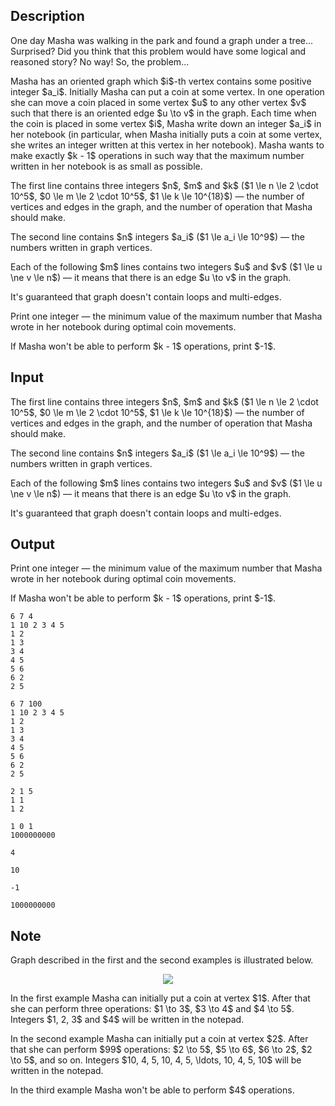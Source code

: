 ## Description

<div><p>One day Masha was walking in the park and found a graph under a tree... Surprised? Did you think that this problem would have some logical and reasoned story? No way! So, the problem...</p><p>Masha has an oriented graph which $i$-th vertex contains some positive integer $a_i$. Initially Masha can put a coin at some vertex. In one operation she can move a coin placed in some vertex $u$ to any other vertex $v$ such that there is an oriented edge $u \to v$ in the graph. Each time when the coin is placed in some vertex $i$, Masha write down an integer $a_i$ in her notebook (in particular, when Masha initially puts a coin at some vertex, she writes an integer written at this vertex in her notebook). Masha wants to make exactly $k - 1$ operations in such way that the maximum number written in her notebook is as small as possible.</p></div><div class="input-specification"><p>The first line contains three integers $n$, $m$ and $k$ ($1 \le n \le 2 \cdot 10^5$, $0 \le m \le 2 \cdot 10^5$, $1 \le k \le 10^{18}$)&nbsp;— the number of vertices and edges in the graph, and the number of operation that Masha should make.</p><p>The second line contains $n$ integers $a_i$ ($1 \le a_i \le 10^9$)&nbsp;— the numbers written in graph vertices.</p><p>Each of the following $m$ lines contains two integers $u$ and $v$ ($1 \le u \ne v \le n$)&nbsp;— it means that there is an edge $u \to v$ in the graph.</p><p>It's guaranteed that graph doesn't contain loops and multi-edges.</p></div><div class="output-specification"><p>Print one integer&nbsp;— the minimum value of the maximum number that Masha wrote in her notebook during optimal coin movements.</p><p>If Masha won't be able to perform $k - 1$ operations, print $-1$.</p></div>

## Input

<p>The first line contains three integers $n$, $m$ and $k$ ($1 \le n \le 2 \cdot 10^5$, $0 \le m \le 2 \cdot 10^5$, $1 \le k \le 10^{18}$)&nbsp;— the number of vertices and edges in the graph, and the number of operation that Masha should make.</p><p>The second line contains $n$ integers $a_i$ ($1 \le a_i \le 10^9$)&nbsp;— the numbers written in graph vertices.</p><p>Each of the following $m$ lines contains two integers $u$ and $v$ ($1 \le u \ne v \le n$)&nbsp;— it means that there is an edge $u \to v$ in the graph.</p><p>It's guaranteed that graph doesn't contain loops and multi-edges.</p>

## Output

<p>Print one integer&nbsp;— the minimum value of the maximum number that Masha wrote in her notebook during optimal coin movements.</p><p>If Masha won't be able to perform $k - 1$ operations, print $-1$.</p>





```input1
6 7 4
1 10 2 3 4 5
1 2
1 3
3 4
4 5
5 6
6 2
2 5
```




```input2
6 7 100
1 10 2 3 4 5
1 2
1 3
3 4
4 5
5 6
6 2
2 5
```




```input3
2 1 5
1 1
1 2
```




```input4
1 0 1
1000000000
```




```output1
4
```




```output2
10
```




```output3
-1
```




```output4
1000000000
```



## Note

<p>Graph described in the first and the second examples is illustrated below.</p><center> <img class="tex-graphics" src="file://gfoKOuPp.png" style="max-width: 100.0%;max-height: 100.0%;"> </center><p>In the first example Masha can initially put a coin at vertex $1$. After that she can perform three operations: $1 \to 3$, $3 \to 4$ and $4 \to 5$. Integers $1, 2, 3$ and $4$ will be written in the notepad.</p><p>In the second example Masha can initially put a coin at vertex $2$. After that she can perform $99$ operations: $2 \to 5$, $5 \to 6$, $6 \to 2$, $2 \to 5$, and so on. Integers $10, 4, 5, 10, 4, 5, \ldots, 10, 4, 5, 10$ will be written in the notepad.</p><p>In the third example Masha won't be able to perform $4$ operations.</p>
